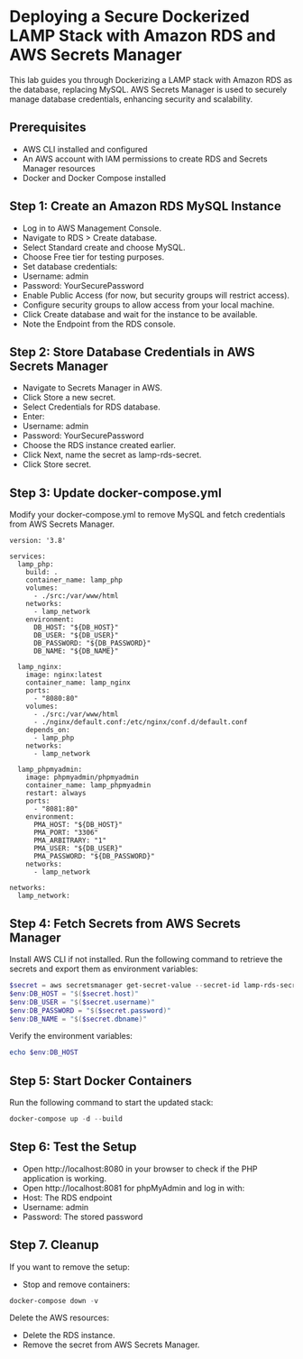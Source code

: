 # Deploying a Secure Dockerized LAMP Stack with Amazon RDS and AWS Secrets Manager
This lab guides you through Dockerizing a LAMP stack with Amazon RDS as the database, replacing MySQL. AWS Secrets Manager is used to securely manage database credentials, enhancing security and scalability.

## Prerequisites

* AWS CLI installed and configured
* An AWS account with IAM permissions to create RDS and Secrets Manager resources
* Docker and Docker Compose installed

## Step 1: Create an Amazon RDS MySQL Instance

* Log in to AWS Management Console.
* Navigate to RDS > Create database.
* Select Standard create and choose MySQL.
* Choose Free tier for testing purposes.
* Set database credentials:
*   Username: admin
*   Password: YourSecurePassword
* Enable Public Access (for now, but security groups will restrict access).
* Configure security groups to allow access from your local machine.
* Click Create database and wait for the instance to be available.
* Note the Endpoint from the RDS console.

## Step 2: Store Database Credentials in AWS Secrets Manager

* Navigate to Secrets Manager in AWS.
* Click Store a new secret.
* Select Credentials for RDS database.
*   Enter:
*   Username: admin
*   Password: YourSecurePassword
* Choose the RDS instance created earlier.
* Click Next, name the secret as lamp-rds-secret.
* Click Store secret.

## Step 3: Update docker-compose.yml

Modify your docker-compose.yml to remove MySQL and fetch credentials from AWS Secrets Manager.

```docker-compose
version: '3.8'

services:
  lamp_php:
    build: .
    container_name: lamp_php
    volumes:
      - ./src:/var/www/html
    networks:
      - lamp_network
    environment:
      DB_HOST: "${DB_HOST}"
      DB_USER: "${DB_USER}"
      DB_PASSWORD: "${DB_PASSWORD}"
      DB_NAME: "${DB_NAME}"

  lamp_nginx:
    image: nginx:latest
    container_name: lamp_nginx
    ports:
      - "8080:80"
    volumes:
      - ./src:/var/www/html
      - ./nginx/default.conf:/etc/nginx/conf.d/default.conf
    depends_on:
      - lamp_php
    networks:
      - lamp_network

  lamp_phpmyadmin:
    image: phpmyadmin/phpmyadmin
    container_name: lamp_phpmyadmin
    restart: always
    ports:
      - "8081:80"
    environment:
      PMA_HOST: "${DB_HOST}"
      PMA_PORT: "3306"
      PMA_ARBITRARY: "1"
      PMA_USER: "${DB_USER}"
      PMA_PASSWORD: "${DB_PASSWORD}"
    networks:
      - lamp_network

networks:
  lamp_network:

```

## Step 4: Fetch Secrets from AWS Secrets Manager

Install AWS CLI if not installed.
Run the following command to retrieve the secrets and export them as environment variables:

```powershell
$secret = aws secretsmanager get-secret-value --secret-id lamp-rds-secret --query SecretString --output text | ConvertFrom-Json
$env:DB_HOST = "$($secret.host)"
$env:DB_USER = "$($secret.username)"
$env:DB_PASSWORD = "$($secret.password)"
$env:DB_NAME = "$($secret.dbname)"
```

Verify the environment variables:

```powershell
echo $env:DB_HOST
```
## Step 5: Start Docker Containers

Run the following command to start the updated stack:
```powershell
docker-compose up -d --build
```
## Step 6: Test the Setup
* Open http://localhost:8080 in your browser to check if the PHP application is working.
* Open http://localhost:8081 for phpMyAdmin and log in with:
*   Host: The RDS endpoint
*  Username: admin
*   Password: The stored password

## Step 7. Cleanup

If you want to remove the setup:
* Stop and remove containers:
```powershell
docker-compose down -v
```

Delete the AWS resources:
* Delete the RDS instance.
* Remove the secret from AWS Secrets Manager.
